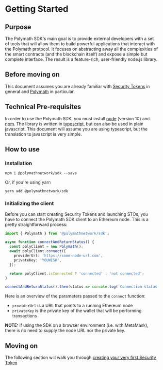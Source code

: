 # Getting Started

## Purpose

The Polymath SDK's main goal is to provide external developers with a set of tools that will allow them to build powerful applications that interact with the Polymath protocol. It focuses on abstracting away all the complexities of the smart contracts (and the blockchain itself) and expose a simple but complete interface. The result is a feature-rich, user-friendly node.js library.

## Before moving on

This document assumes you are already familiar with [Security Tokens](https://thesecuritytokenstandard.org/) in general and [Polymath](https://www.polymath.network/) in particular.

## Technical Pre-requisites

In order to use the Polymath SDK, you must install [node](https://nodejs.org/) (version 10) and [npm](https://www.npmjs.com/). The library is written in [typescript](https://www.typescriptlang.org/), but can also be used in plain javascript. This document will assume you are using typescript, but the translation to javascript is very simple.

## How to use

### Installation

`npm i @polymathnetwork/sdk --save`

Or, if you're using yarn

`yarn add @polymathnetwork/sdk`

### Initializing the client

Before you can start creating Security Tokens and launching STOs, you have to connect the Polymath SDK client to an Ethereum node. This is a pretty straightforward process:

```typescript
import { Polymath } from '@polymathnetwork/sdk';

async function connectAndReturnStatus() {
  const polyClient = new Polymath();
  await polyClient.connect({
    providerUrl: 'https://some-node-url.com',
    privateKey: 'YOUWISH',
  });

  return polyClient.isConnected ? 'connected' : 'not connected';
}

connectAndReturnStatus().then(status => console.log(`Connection status: ${status}`)); // 'Connection status: connected'
```

Here is an overview of the parameters passed to the `connect` function:

- `providerUrl` is a URL that points to a running Ethereum node
- `privateKey` is the private key of the wallet that will be performing transactions

**NOTE:** if using the SDK on a browser environment (i.e. with MetaMask), there is no need to supply the node URL nor the private key.

## Moving on

The following section will walk you through [creating your very first Security Token](http://insert-link-here)
